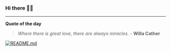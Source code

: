 ### Hi there 👋🏻


---

**Quote of the day**

> *Where there is great love, there are always miracles.* - **Willa Cather** 

[![README.md](https://github.com/marcolovazzano/marcolovazzano/actions/workflows/readme.yml/badge.svg?branch=main)](https://github.com/marcolovazzano/marcolovazzano/actions/workflows/readme.yml)
